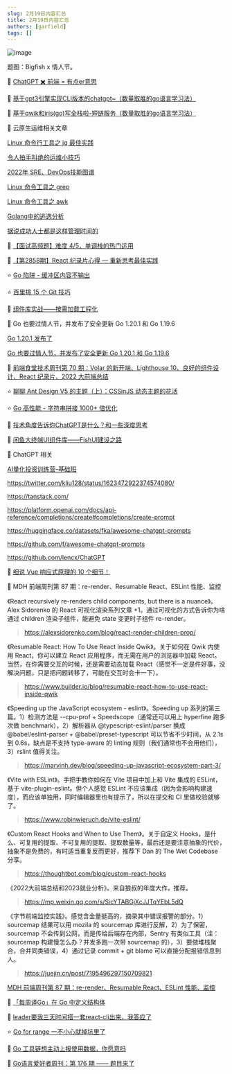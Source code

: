 ```yaml
---
slug: 2月19日内容汇总
title: 2月19日内容汇总
authors: [garfield]
tags: []
---
```


![image](https://img.alicdn.com/imgextra/i1/O1CN01B3wSrC28JI5bpyIii_!!6000000007911-2-tps-1536-1024.png_1200x1200.jpg)

题图：Bigfish x 情人节。

📒 [ChatGPT ✖️ 前端 = 有点er意思](https://juejin.cn/post/7199607659992907832)

📒 [基于gpt3引擎实现CLI版本的chatgpt~（数量取胜的go语言学习法）](https://juejin.cn/post/7196700282348306490)

📒 [基于qwik和iris(go)写全栈啦-短链服务（数量取胜的go语言学习法）](https://juejin.cn/post/7196322025115336759)

📒 云原生运维相关文章

[Linux 命令行工具之 jq 最佳实践](https://mp.weixin.qq.com/s/Ys4A9nGPx1T2se_eoFxVSA)

[令人拍手叫绝的运维小技巧](https://mp.weixin.qq.com/s/v3mY4v6Q11MMNlg_y0SExQ)

[2022年 SRE、DevOps技能图谱](https://mp.weixin.qq.com/s/NarTVKrCu4KvSL3sT4YXWg)

[Linux 命令工具之 grep](https://mp.weixin.qq.com/s/9_Mt2_Mg_92ObWENjchrsQ)

[Linux 命令工具之 awk](https://mp.weixin.qq.com/s/OFjy_EIJKCLwF7rwAaeOFw)

[Golang中的逃逸分析](https://mp.weixin.qq.com/s/QtWqnS5dCvXCYvHzIk-BrQ)

[据说成功人士都是这样管理时间的](https://mp.weixin.qq.com/s/gh7ys7d9Dr52TIulhkoTMg)

📒 [【面试高频题】难度 4/5，单调栈的热门运用](https://juejin.cn/post/7200408830051336248)

📒 [【第2858期】React 纪录片心得 — 重新思考最佳实践](https://mp.weixin.qq.com/s/x1HGf4MNPoifIJIaLEg9uQ)

⭐️ [Go 陷阱 - 缓冲区内容不输出](https://mp.weixin.qq.com/s/ntIuk0HTEfxRqZQNv0_9gA)

⭐️ [百里挑 15 个 Git 技巧](https://mp.weixin.qq.com/s/5Mmd51cpGKxmm7WULNvUyw)

📒 [组件库实战——按需加载工程化](https://juejin.cn/post/7199591833522176058)

📒 Go 也要过情人节，并发布了安全更新 Go 1.20.1 和 Go 1.19.6

[Go 1.20.1 发布了](https://mp.weixin.qq.com/s/enYkz_1aYZlbASFpliBpcA)

[Go 也要过情人节，并发布了安全更新 Go 1.20.1 和 Go 1.19.6](https://mp.weixin.qq.com/s/9ucVNxf9L7xX4Q6EUM7gnA)

📒 [前端食堂技术周刊第 70 期：Volar 的新开端、Lighthouse 10、良好的组件设计、React 纪录片、2022 大前端总结](https://juejin.cn/post/7199933874306089021)

⭐️ [聊聊 Ant Design V5 的主题（上）：CSSinJS 动态主题的花活](https://juejin.cn/post/7199832444836593725)

⭐️ [Go 高性能 - 字符串拼接 1000+ 倍优化](https://mp.weixin.qq.com/s/HgXLFFTpXbxKPNmIgdhmXA)

📒 [技术角度告诉你ChatGPT是什么？和一些深度思考](https://juejin.cn/post/7199537072301228089)

📒 [闲鱼大终端UI组件库——FishUI建设之路](https://juejin.cn/post/7199508018374033445)

📒 ChatGPT 相关

[AI量化投资训练营-基础班](https://bigquant.com/wiki/doc/jichu-ox6FBJMJpK)

https://twitter.com/kliu128/status/1623472922374574080/

https://tanstack.com/

https://platform.openai.com/docs/api-reference/completions/create#completions/create-prompt

https://huggingface.co/datasets/fka/awesome-chatgpt-prompts

https://github.com/f/awesome-chatgpt-prompts

https://github.com/lencx/ChatGPT

📒 [细说 Vue 响应式原理的 10 个细节！](https://mp.weixin.qq.com/s/wRc1x4TP3PlleikL8f6rng)

📒 MDH 前端周刊第 87 期：re-render、Resumable React、ESLint 性能、监控

《React recursively re-renders child components, but there is a nuance》。Alex Sidorenko 的 React 可视化渲染系列文章 +1。通过可视化的方式告诉你为啥通过 children 渲染子组件，能避免 state 变更时子组件 re-render。

> https://alexsidorenko.com/blog/react-render-children-prop/

《Resumable React: How To Use React Inside Qwik》。关于如何在 Qwik 内使用 React，你可以建立 React 应用程序，而无需在用户的浏览器中加载 React。当然，在你需要交互的时候，还是需要动态加载 React（感觉不一定是件好事，没解决问题，只是把问题转移了，可能在交互时会卡一下）。

> https://www.builder.io/blog/resumable-react-how-to-use-react-inside-qwik

《Speeding up the JavaScript ecosystem - eslint》。Speeding up 系列的第三篇。1）检测方法是 --cpu-prof + Speedscope（通常还可以用上 hyperfine 跑多次做 benchmark），2）解析器从 @typescript-eslint/parser 换成 @babel/eslint-parser + @babel/preset-typescript 可以节省不少时间，从 2.1s 到 0.6s，缺点是不支持 type-aware 的 linting 规则（我们通常也不会用他们），3）rslint 值得关注。

> https://marvinh.dev/blog/speeding-up-javascript-ecosystem-part-3/

《Vite with ESLint》。手把手教你如何在 Vite 项目中加上和 Vite 集成的 ESLint，基于 vite-plugin-eslint。但个人感觉 ESLint 不应该集成（因为会影响构建速度），而应该单独用，同时编辑器里也有提示了，所以在提交和 CI 里做校验就够了。

> https://www.robinwieruch.de/vite-eslint/

《Custom React Hooks and When to Use Them》。关于自定义 Hooks，是什么、可复用的提取、不可复用的提取、提取数量等，最后还是要注意抽象的代价，抽象不是免费的，有时适当重复反而更好，推荐下 Dan 的 The Wet Codebase 分享。

> https://thoughtbot.com/blog/custom-react-hooks

《2022大前端总结和2023就业分析》。来自狼叔的年度大作，推荐。

> https://mp.weixin.qq.com/s/SicYTABGjXcJJTqYEbL5dQ

《字节前端监控实践》。感觉含金量挺高的，摘录其中错误报警的部分。1）sourcemap 结果可以用 mozila 的 sourcemap 库进行反解，2）为了保密，sourcemap 不会传到公网，而是传给后端存在内部，Sentry 有类似工具（注：sourcemap 构建慢怎么办？并发多跑一次带 sourcemap 的），3）要做堆栈聚合，合并同类错误，4）通过记录 commit + git blame 可以直接分配报错信息到人。

> https://juejin.cn/post/7195496297150709821

[MDH 前端周刊第 87 期：re-render、Resumable React、ESLint 性能、监控](https://mdhweekly.com/weekly/issue-0087)

📒 [「每周译Go」在 Go 中定义结构体](https://mp.weixin.qq.com/s/J7w8IN5Gw94AzOZlnYxvow)

📒 [leader要我三天时间搭一套react-cli出来，我答应了](https://mp.weixin.qq.com/s/WLyl15SmnZmbdnzr2RfqGQ)

⭐️ [Go for range 一不小心就掉坑里了](https://mp.weixin.qq.com/s/jdKIuPmb-Y0TGROdX97AQA)

📒 [Go 工具链想主动上报使用数据，你愿意吗](https://mp.weixin.qq.com/s/HcK9xTT5xl9sztjSxGlkIA)

📒 [Go语言爱好者周刊：第 176 期 —— 题目来了](https://mp.weixin.qq.com/s/UzTPjFKzNv6NobYQP7fOfg)
